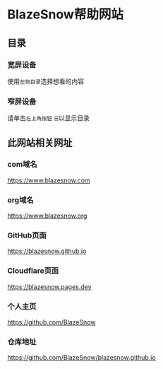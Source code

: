 # BlazeSnow帮助网站

## 目录 <!-- {docsify-ignore} -->

<!-- tabs:start -->

### **宽屏设备**

使用```左侧目录```选择想看的内容

### **窄屏设备**

请单击```左上角按钮``` ```☰```以显示目录

<!-- tabs:end -->

## 此网站相关网址 <!-- {docsify-ignore} -->

<!-- tabs:start -->

### **com域名**

<https://www.blazesnow.com>

### **org域名**

<https://www.blazesnow.org>

### **GitHub页面**

<https://blazesnow.github.io>

### **Cloudflare页面**

<https://blazesnow.pages.dev>

### **个人主页**

<https://github.com/BlazeSnow>

### **仓库地址**

<https://github.com/BlazeSnow/blazesnow.github.io>

<!-- tabs:end -->